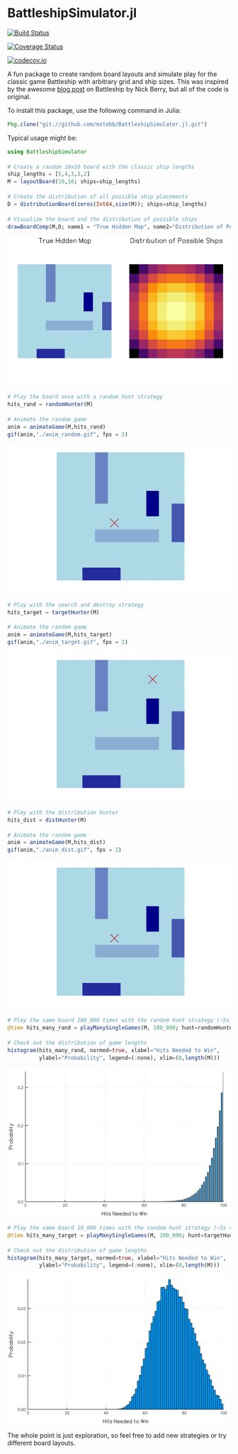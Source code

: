 # BattleshipSimulator.jl

[![Build Status](https://travis-ci.org/mstobb/BattleshipSimulator.jl.svg?branch=master)](https://travis-ci.org/mstobb/BattleshipSimulator.jl)

[![Coverage Status](https://coveralls.io/repos/mstobb/BattleshipSimulator.jl/badge.svg?branch=master&service=github)](https://coveralls.io/github/mstobb/BattleshipSimulator.jl?branch=master)

[![codecov.io](http://codecov.io/github/mstobb/BattleshipSimulator.jl/coverage.svg?branch=master)](http://codecov.io/github/mstobb/BattleshipSimulator.jl?branch=master)

A fun package to create random board layouts and simulate play for the classic game Battleship with arbitrary grid and ship sizes.  This was inspired by the awesome [blog post](http://www.datagenetics.com/blog/december32011/) on Battleship by Nick Berry, but all of the code is original.

To install this package, use the following command in Julia:
```julia
Pkg.clone("git://github.com/mstobb/BattleshipSimulator.jl.git")
```

Typical usage might be:
```julia
using BattleshipSimulator

# Create a random 10x10 board with the classic ship lengths
ship_lengths = [5,4,3,3,2]
M = layoutBoard(10,10; ships=ship_lengths)

# Create the distribution of all possible ship placements
D = distributionBoard(zeros(Int64,size(M)); ships=ship_lengths)

# Visualize the board and the distribution of possible ships
drawBoardComp(M,D; name1 = "True Hidden Map", name2="Distribution of Possible Ships")
```
![Board layout and distribution.](https://raw.githubusercontent.com/mstobb/BattleshipSimulator/master/examples/Random_Board_Layout_and_Ship_Distribution.png)
```julia
# Play the board once with a random hunt strategy
hits_rand = randomHunter(M)

# Animate the random game
anim = animateGame(M,hits_rand)
gif(anim,"./anim_random.gif", fps = 2)
```
![random hunt.](https://raw.githubusercontent.com/mstobb/BattleshipSimulator/master/examples/anim_random.gif)
```julia
# Play with the search and destroy strategy
hits_target = targetHunter(M)

# Animate the random game
anim = animateGame(M,hits_target)
gif(anim,"./anim_target.gif", fps = 2)
```
![target hunt.](https://raw.githubusercontent.com/mstobb/BattleshipSimulator/master/examples/anim_target.gif)
```julia
# Play with the distribution hunter
hits_dist = distHunter(M)

# Animate the random game
anim = animateGame(M,hits_dist)
gif(anim,"./anim_dist.gif", fps = 2)
```
![distribution hunt.](https://raw.githubusercontent.com/mstobb/BattleshipSimulator/master/examples/anim_dist.gif)
```julia
# Play the same board 100_000 times with the random hunt strategy (~5s on my machine)
@time hits_many_rand = playManySingleGames(M, 100_000; hunt=randomHunter)

# Check out the distribution of game lengths
histogram(hits_many_rand, normed=true, xlabel="Hits Needed to Win",
          ylabel="Probability", legend=(:none), xlim=(0,length(M)))
```
![Histogram for random hunter.](https://raw.githubusercontent.com/mstobb/BattleshipSimulator/master/examples/dist_hits_many_rand.png)
```julia
# Play the same board 10_000 times with the random hunt strategy (~5s on my machine)
@time hits_many_target = playManySingleGames(M, 100_000; hunt=targetHunter)

# Check out the distribution of game lengths
histogram(hits_many_target, normed=true, xlabel="Hits Needed to Win",
          ylabel="Probability", legend=(:none), xlim=(0,length(M)))
```
![Histogram for random hunter.](https://raw.githubusercontent.com/mstobb/BattleshipSimulator/master/examples/dist_hits_many_target.png)

The whole point is just exploration, so feel free to add new strategies or try different board layouts.  
